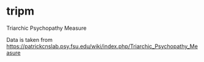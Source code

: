 # tripm
Triarchic Psychopathy Measure

Data is taken from https://patrickcnslab.psy.fsu.edu/wiki/index.php/Triarchic_Psychopathy_Measure
